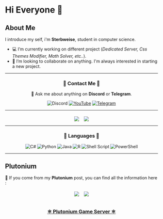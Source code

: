 # Hi Everyone 👋
## About Me
I introduce my self, i'm **Sterbweise**, student in computer science.

+ 💻 I’m currently working on different project (*Dedicated Server, Css Themes Modifier, Math Solver, etc..*).
+ 👥 I’m looking to collaborate on anything. I'm always interested in starting a new project.

<hr>
<div dir="auto" align="center" style="vertical-align: top">
<h3> 🔸 Contact Me 🔸</h3>

💬 Ask me about anything on <b>Discord</b> or <b>Telegram</b>.

![Discord](https://img.shields.io/badge/Killian%232101-%237289DA.svg?style=for-the-badge&logo=discord&logoColor=white)
[![YouTube](https://img.shields.io/badge/YouTube-%23FF0000.svg?style=for-the-badge&logo=YouTube&logoColor=white)](https://www.youtube.com/channel/UCRWfp6bi0-wlhaRe2YQ2dwQ)
[![Telegram](https://img.shields.io/badge/Telegram-2CA5E0?style=for-the-badge&logo=telegram&logoColor=white)](https://t.me/user556612)

</div>
<hr>
<div dir="auto" align="center">
    <img src="https://github-readme-stats.vercel.app/api?username=Sterbweise&show_icons=true&theme=onedark&border_color=614f4b&custom_title=My%20GitHub%20Stats&include_all_commits=true" style="max-width: 100%"; align="middle">
    &nbsp;&nbsp;
    <img src="https://github-readme-stats.vercel.app/api/top-langs/?username=Sterbweise&layout=default&theme=onedark&border_color=614f4b&langs_count=5" style="max-width: 24%"; align="middle">
</div>
<hr>
<div dir="auto" align="center">
<h3> 🔹 Languages 🔹 </h3>

![C#](https://img.shields.io/badge/c%23-%23239120.svg?style=for-the-badge&logo=c-sharp&logoColor=white)
![Python](https://img.shields.io/badge/python-3670A0?style=for-the-badge&logo=python&logoColor=ffdd54)
![Java](https://img.shields.io/badge/java-%23ED8B00.svg?style=for-the-badge&logo=java&logoColor=white)
![R](https://img.shields.io/badge/r-%23276DC3.svg?style=for-the-badge&logo=r&logoColor=white)
![Shell Script](https://img.shields.io/badge/shell_script-%23121011.svg?style=for-the-badge&logo=gnu-bash&logoColor=white)
![PowerShell](https://img.shields.io/badge/PowerShell-%235391FE.svg?style=for-the-badge&logo=powershell&logoColor=white)

</div>
<hr>

## Plutonium
📌 If you come from my **Plutonium** post, you can find all the information here :
<div dir="auto" align="center">
    <a href="https://github.com/Sterbweise/T5Server"><img src="https://github-readme-stats.vercel.app/api/pin/?username=Sterbweise&repo=T5Server&theme=onedark&border_color=614f4b" style="max-width: 100%"; align="middle"></a>
    &nbsp;&nbsp;
    <a href="https://github.com/Sterbweise/T6Server"><img src="https://github-readme-stats.vercel.app/api/pin/?username=Sterbweise&repo=T6Server&theme=onedark&border_color=614f4b" style="max-width: 100%"; align="middle"></a>
</div>
<br>

<h3 dir="auto" align="center"><a href="http://cod.minamiserver.xyz/" target="_blank" rel="noopener">⚛️ Plutonium Game Server ⚛️</a><h3>